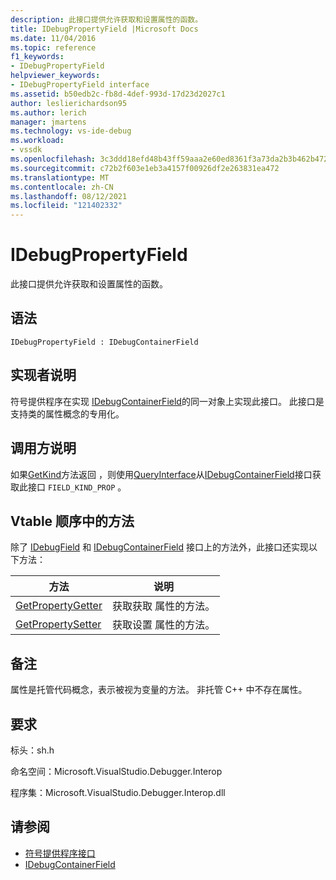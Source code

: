 ```yaml
---
description: 此接口提供允许获取和设置属性的函数。
title: IDebugPropertyField |Microsoft Docs
ms.date: 11/04/2016
ms.topic: reference
f1_keywords:
- IDebugPropertyField
helpviewer_keywords:
- IDebugPropertyField interface
ms.assetid: b50edb2c-fb8d-4def-993d-17d23d2027c1
author: leslierichardson95
ms.author: lerich
manager: jmartens
ms.technology: vs-ide-debug
ms.workload:
- vssdk
ms.openlocfilehash: 3c3ddd18efd48b43ff59aaa2e60ed8361f3a73da2b3b462b472b45a3ef9db34d
ms.sourcegitcommit: c72b2f603e1eb3a4157f00926df2e263831ea472
ms.translationtype: MT
ms.contentlocale: zh-CN
ms.lasthandoff: 08/12/2021
ms.locfileid: "121402332"
---
```

# <a name="idebugpropertyfield"></a>IDebugPropertyField
此接口提供允许获取和设置属性的函数。

## <a name="syntax"></a>语法

```
IDebugPropertyField : IDebugContainerField
```

## <a name="notes-for-implementers"></a>实现者说明
 符号提供程序在实现 [IDebugContainerField](../../../extensibility/debugger/reference/idebugcontainerfield.md)的同一对象上实现此接口。 此接口是支持类的属性概念的专用化。

## <a name="notes-for-callers"></a>调用方说明
 如果[GetKind](../../../extensibility/debugger/reference/idebugfield-getkind.md)方法返回 ，则使用[QueryInterface](/cpp/atl/queryinterface)从[IDebugContainerField](../../../extensibility/debugger/reference/idebugcontainerfield.md)接口获取此接口 `FIELD_KIND_PROP` 。

## <a name="methods-in-vtable-order"></a>Vtable 顺序中的方法
 除了 [IDebugField](../../../extensibility/debugger/reference/idebugfield.md) 和 [IDebugContainerField](../../../extensibility/debugger/reference/idebugcontainerfield.md) 接口上的方法外，此接口还实现以下方法：

|方法|说明|
|------------|-----------------|
|[GetPropertyGetter](../../../extensibility/debugger/reference/idebugpropertyfield-getpropertygetter.md)|获取获取 属性的方法。|
|[GetPropertySetter](../../../extensibility/debugger/reference/idebugpropertyfield-getpropertysetter.md)|获取设置 属性的方法。|

## <a name="remarks"></a>备注
 属性是托管代码概念，表示被视为变量的方法。 非托管 C++ 中不存在属性。

## <a name="requirements"></a>要求
 标头：sh.h

 命名空间：Microsoft.VisualStudio.Debugger.Interop

 程序集：Microsoft.VisualStudio.Debugger.Interop.dll

## <a name="see-also"></a>请参阅
- [符号提供程序接口](../../../extensibility/debugger/reference/symbol-provider-interfaces.md)
- [IDebugContainerField](../../../extensibility/debugger/reference/idebugcontainerfield.md)
